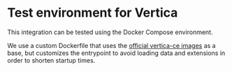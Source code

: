 # Test environment for Vertica

This integration can be tested using the Docker Compose environment.

We use a custom Dockerfile that uses the [official vertica-ce images](https://hub.docker.com/r/vertica/vertica-ce)
as a base, but customizes the entrypoint to avoid loading data and extensions in order to shorten startup times.
